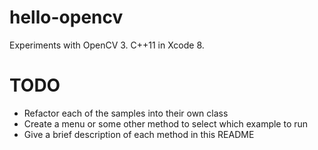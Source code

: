 # hello-opencv

Experiments with OpenCV 3. C++11 in Xcode 8. 

# TODO

- Refactor each of the samples into their own class
- Create a menu or some other method to select which example to run
- Give a brief description of each method in this README

